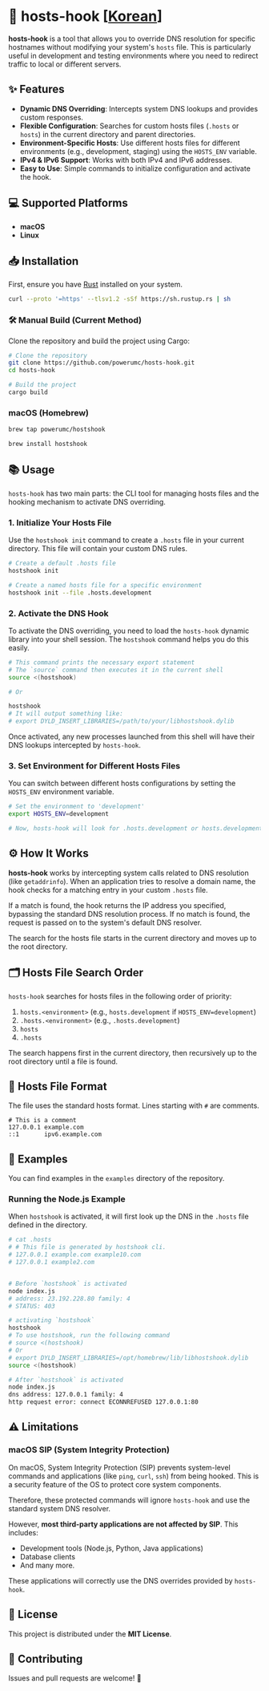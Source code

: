 # 🔄 hosts-hook [[Korean](./docs/README.ko.md)]

**hosts-hook** is a tool that allows you to override DNS resolution for specific hostnames without modifying your system's `hosts` file. This is particularly useful in development and testing environments where you need to redirect traffic to local or different servers.

## ✨ Features

- **Dynamic DNS Overriding**: Intercepts system DNS lookups and provides custom responses.
- **Flexible Configuration**: Searches for custom hosts files (`.hosts` or `hosts`) in the current directory and parent directories.
- **Environment-Specific Hosts**: Use different hosts files for different environments (e.g., development, staging) using the `HOSTS_ENV` variable.
- **IPv4 & IPv6 Support**: Works with both IPv4 and IPv6 addresses.
- **Easy to Use**: Simple commands to initialize configuration and activate the hook.

## 💻 Supported Platforms

- **macOS**
- **Linux**

## 📥 Installation

First, ensure you have [Rust](https://www.rust-lang.org/tools/install) installed on your system.

```bash
curl --proto '=https' --tlsv1.2 -sSf https://sh.rustup.rs | sh
```

### 🛠️ Manual Build (Current Method)

Clone the repository and build the project using Cargo:

```bash
# Clone the repository
git clone https://github.com/powerumc/hosts-hook.git
cd hosts-hook

# Build the project
cargo build
```

### macOS (Homebrew)

```bash
brew tap powerumc/hostshook

brew install hostshook
```

## 📚 Usage

`hosts-hook` has two main parts: the CLI tool for managing hosts files and the hooking mechanism to activate DNS overriding.

### 1. Initialize Your Hosts File

Use the `hostshook init` command to create a `.hosts` file in your current directory. This file will contain your custom DNS rules.

```bash
# Create a default .hosts file
hostshook init

# Create a named hosts file for a specific environment
hostshook init --file .hosts.development
```

### 2. Activate the DNS Hook

To activate the DNS overriding, you need to load the `hosts-hook` dynamic library into your shell session. The `hostshook` command helps you do this easily.

```bash
# This command prints the necessary export statement
# The `source` command then executes it in the current shell
source <(hostshook)

# Or

hostshook
# It will output something like:
# export DYLD_INSERT_LIBRARIES=/path/to/your/libhostshook.dylib
```
Once activated, any new processes launched from this shell will have their DNS lookups intercepted by `hosts-hook`.

### 3. Set Environment for Different Hosts Files

You can switch between different hosts configurations by setting the `HOSTS_ENV` environment variable.

```bash
# Set the environment to 'development'
export HOSTS_ENV=development

# Now, hosts-hook will look for .hosts.development or hosts.development
```

## ⚙️ How It Works

**hosts-hook** works by intercepting system calls related to DNS resolution (like `getaddrinfo`). When an application tries to resolve a domain name, the hook checks for a matching entry in your custom `.hosts` file.

If a match is found, the hook returns the IP address you specified, bypassing the standard DNS resolution process. If no match is found, the request is passed on to the system's default DNS resolver.

The search for the hosts file starts in the current directory and moves up to the root directory.

## 🗂️ Hosts File Search Order

`hosts-hook` searches for hosts files in the following order of priority:

1.  `hosts.<environment>` (e.g., `hosts.development` if `HOSTS_ENV=development`)
2.  `.hosts.<environment>` (e.g., `.hosts.development`)
3.  `hosts`
4.  `.hosts`

The search happens first in the current directory, then recursively up to the root directory until a file is found.

## 📄 Hosts File Format

The file uses the standard hosts format. Lines starting with `#` are comments.

```
# This is a comment
127.0.0.1 example.com
::1       ipv6.example.com
```

## 🧪 Examples

You can find examples in the `examples` directory of the repository.

### Running the Node.js Example

When `hostshook` is activated, it will first look up the DNS in the `.hosts` file defined in the directory.

```bash
# cat .hosts
# # This file is generated by hostshook cli.
# 127.0.0.1 example.com example10.com
# 127.0.0.1 example2.com


# Before `hostshook` is activated
node index.js
# address: 23.192.228.80 family: 4
# STATUS: 403

# activating `hostshook`
hostshook
# To use hostshook, run the following command
# source <(hostshook)
# Or
# export DYLD_INSERT_LIBRARIES=/opt/homebrew/lib/libhostshook.dylib
source <(hostshook)

# After `hostshook` is activated
node index.js
dns address: 127.0.0.1 family: 4
http request error: connect ECONNREFUSED 127.0.0.1:80
```

## ⚠️ Limitations

### macOS SIP (System Integrity Protection)

On macOS, System Integrity Protection (SIP) prevents system-level commands and applications (like `ping`, `curl`, `ssh`) from being hooked. This is a security feature of the OS to protect core system components.

Therefore, these protected commands will ignore `hosts-hook` and use the standard system DNS resolver.

However, **most third-party applications are not affected by SIP**. This includes:
- Development tools (Node.js, Python, Java applications)
- Database clients
- And many more.

These applications will correctly use the DNS overrides provided by `hosts-hook`.

## 📜 License

This project is distributed under the **MIT License**.

## 👥 Contributing

Issues and pull requests are welcome! 🙏
